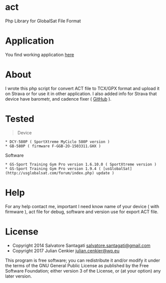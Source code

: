 act
===
  Php Library for GlobalSat File Format

Application
===
  You find working application [here](http://cenkier.h2g.pl/apk/act/)

About
===
  I wrote this php script for convert ACT file to TCX/GPX format and upload it on Strava or for use it in other application.
  I also added info for Strava that device have barometr, and cadence fixer ( [GitHub](https://github.com/exa18/cadence-anomaly) ).

Tested
===

  > Device 

    * DCY-580P ( SportXtreme MyCiclo 580P version )
    * GB-580P ( firmware F-GGB-2O-1503311.GHX )

  Software

    * GS-Sport Training Gym Pro version 1.6.10.0 ( SportXtreme version )
    * GS-Sport Training Gym Pro version 1.9.4 ( [usGlobalSat](http://usglobalsat.com/forum/index.php) update )

Help
===

For any help contact me, important I need know name of your device ( with firmware ), act file for debug, software and version use for export ACT file.


License
===

* Copyright 2014 Salvatore Santagati <salvatore.santagati@gmail.com>
* Copyright 2017 Julian Cenkier <julian.cenkier@wp.eu>

This program is free software; you can redistribute it and/or modify
it under the terms of the GNU General Public License as published by
the Free Software Foundation; either version 3 of the License, or
(at your option) any later version.
  
